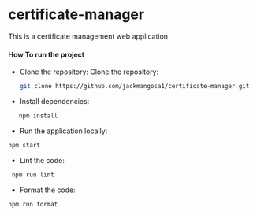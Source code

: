 # certificate-manager

This is a certificate management web application

#### How To run the project

- Clone the repository: Clone the repository:
  ```bash
  git clone https://github.com/jackmangosa1/certificate-manager.git
  ```
- Install dependencies:

```bash
   npm install
```

- Run the application locally:

```bash
npm start
```

- Lint the code:

```bash
 npm run lint
```

- Format the code:

```bash
npm run format
```
